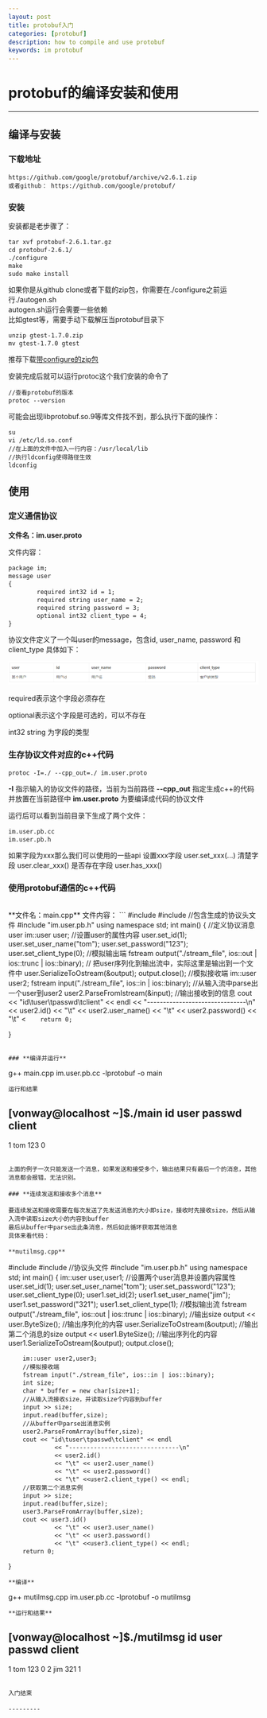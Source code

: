 ```yaml
---
layout: post
title: protobuf入门
categories: [protobuf]
description: how to compile and use protobuf 
keywords: im protobuf
---
```



# protobuf的编译安装和使用

-------------------


## 编译与安装

### 下载地址

    https://github.com/google/protobuf/archive/v2.6.1.zip
    或者github： https://github.com/google/protobuf/

### 安装

安装都是老步骤了：

    tar xvf protobuf-2.6.1.tar.gz  
    cd protobuf-2.6.1/  
    ./configure  
    make  
    sudo make install  

如果你是从github clone或者下载的zip包，你需要在./configure之前运行./autogen.sh  
autogen.sh运行会需要一些依赖  
比如gtest等，需要手动下载解压当protobuf目录下  
```
unzip gtest-1.7.0.zip  
mv gtest-1.7.0 gtest
```

推荐下载[带configure的zip包](https://github.com/google/protobuf/archive/v2.6.1.zip)

安装完成后就可以运行protoc这个我们安装的命令了

```
//查看protobuf的版本
protoc --version
```

可能会出现libprotobuf.so.9等库文件找不到，那么执行下面的操作：
```
su
vi /etc/ld.so.conf
//在上面的文件中加入一行内容：/usr/local/lib
//执行ldconfig使得路径生效
ldconfig
```


## **使用**


### **定义通信协议**

**文件名：im.user.proto**

文件内容：
```
package im;
message user
{
        required int32 id = 1;
        required string user_name = 2;
        required string password = 3;
        optional int32 client_type = 4;
}
```

协议文件定义了一个叫user的message，包含id, user_name, password 和 client_type
具体如下：

![pb_user](/images/pb_user.png)

required表示这个字段必须存在

optional表示这个字段是可选的，可以不存在

int32 string 为字段的类型

### **生存协议文件对应的c++代码**

```
protoc -I=./ --cpp_out=./ im.user.proto
```

**-I** 指示输入的协议文件的路径，当前为当前路径
**--cpp_out** 指定生成c++的代码并放置在当前路径中
**im.user.proto** 为要编译成代码的协议文件

运行后可以看到当前目录下生成了两个文件：
```
im.user.pb.cc  
im.user.pb.h
```

如果字段为xxx那么我们可以使用的一些api
设置xxx字段
user.set_xxx(...)
清楚字段
user.clear_xxx()
是否存在字段
user.has_xxx()

### **使用protobuf通信的c++代码**
<br>
**文件名：main.cpp**
文件内容：
```
#include <iostream>
#include <fstream>
//包含生成的协议头文件
#include "im.user.pb.h"
using namespace std;
int main()
{
		//定义协议消息user
        im::user user;
        //设置user的属性内容
        user.set_id(1);
        user.set_user_name("tom");
        user.set_password("123");
        user.set_client_type(0);
	    //模拟输出端
        fstream output("./stream_file", ios::out | ios::trunc | ios::binary);
        // 把user序列化到输出流中，实际这里是输出到一个文件中
        user.SerializeToOstream(&output);
        output.close();
		//模拟接收端
        im::user user2;
        fstream input("./stream_file", ios::in | ios::binary);
        //从输入流中parse出一个user到user2
        user2.ParseFromIstream(&input);
        //输出接收到的信息
        cout << "id\tuser\tpasswd\tclient" << endl
                 << "-------------------------------\n"
                 << user2.id()
                 << "\t" << user2.user_name()
                 << "\t" << user2.password()
                 << "\t" <<user2.client_type() << endl;
                 
        return 0;

}

```

### **编译并运行**
```
g++ main.cpp im.user.pb.cc -lprotobuf -o main
```
运行和结果
```
[vonway@localhost ~]$./main
id      user    passwd  client
-------------------------------
1       tom     123     0

```

上面的例子一次只能发送一个消息，如果发送和接受多个，输出结果只有最后一个的消息，其他消息都会报错，无法识别。

### **连续发送和接收多个消息**

要连续发送和接收需要在每次发送了先发送消息的大小即size，接收时先接收size，然后从输入流中读取size大小的内容到buffer
最后从buffer中parse出此条消息，然后如此循环获取其他消息
具体来看代码：

**mutilmsg.cpp**
```
#include <iostream>
#include <fstream>
//协议头文件
#include "im.user.pb.h"
using namespace std;
int main()
{
        im::user user,user1;
        //设置两个user消息并设置内容属性
        user.set_id(1);
        user.set_user_name("tom");
        user.set_password("123");
        user.set_client_type(0);
        user1.set_id(2);
        user1.set_user_name("jim");
        user1.set_password("321");
        user1.set_client_type(1);
		//模拟输出流
        fstream output("./stream_file", ios::out | ios::trunc | ios::binary);
        //输出size
        output << user.ByteSize();
        //输出序列化的内容
        user.SerializeToOstream(&output);
        //输出第二个消息的size
        output << user1.ByteSize();
        //输出序列化的内容
        user1.SerializeToOstream(&output);
        output.close();


        im::user user2,user3;
        //模拟接收端
        fstream input("./stream_file", ios::in | ios::binary);
        int size;
        char * buffer = new char[size+1];
        //从输入流接收size，并读取size个内容到buffer
        input >> size;
        input.read(buffer,size);
        //从buffer中parse出消息实例
        user2.ParseFromArray(buffer,size);
        cout << "id\tuser\tpasswd\tclient" << endl
                 << "-------------------------------\n"
                 << user2.id()
                 << "\t" << user2.user_name()
                 << "\t" << user2.password()
                 << "\t" <<user2.client_type() << endl;
		//获取第二个消息实例
        input >> size;
        input.read(buffer,size);
        user3.ParseFromArray(buffer,size);
        cout << user3.id()
                 << "\t" << user3.user_name()
                 << "\t" << user3.password()
                 << "\t" <<user3.client_type() << endl;
        return 0;

}

```
**编译**
```
g++ mutilmsg.cpp im.user.pb.cc -lprotobuf -o mutilmsg
```
**运行和结果**
```
[vonway@localhost ~]$./mutilmsg
id      user    passwd  client
-------------------------------
1       tom     123     0
2       jim     321     1
```

入门结束

---------
